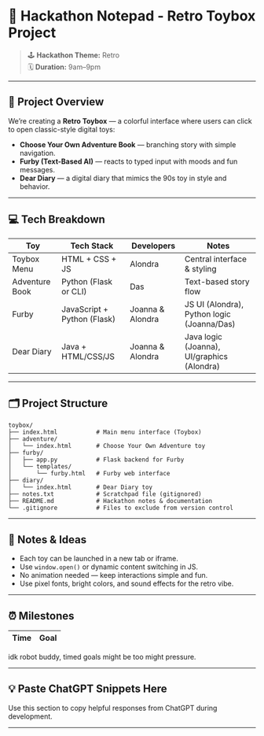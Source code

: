 # 📓 Hackathon Notepad - Retro Toybox Project

> 🕹️ **Hackathon Theme:** Retro  
> 🗓️ **Duration:** 9am–9pm  

---

## 🎯 Project Overview

We’re creating a **Retro Toybox** — a colorful interface where users can click to open classic-style digital toys:

- **Choose Your Own Adventure Book** — branching story with simple navigation.
- **Furby (Text-Based AI)** — reacts to typed input with moods and fun messages.
- **Dear Diary** — a digital diary that mimics the 90s toy in style and behavior.

---

## 💻 Tech Breakdown

| Toy               | Tech Stack                  | Developers        | Notes |
|------------------|-----------------------------|-------------------|-------|
| Toybox Menu      | HTML + CSS + JS             | Alondra           | Central interface & styling |
| Adventure Book   | Python (Flask or CLI)       | Das               | Text-based story flow |
| Furby            | JavaScript + Python (Flask) | Joanna & Alondra  | JS UI (Alondra), Python logic (Joanna/Das) |
| Dear Diary       | Java + HTML/CSS/JS          | Joanna & Alondra  | Java logic (Joanna), UI/graphics (Alondra) |

---

## 🗂️ Project Structure
```
toybox/
├── index.html           # Main menu interface (Toybox)
├── adventure/
│   └── index.html       # Choose Your Own Adventure toy
├── furby/
│   ├── app.py           # Flask backend for Furby
│   └── templates/
│       └── furby.html   # Furby web interface
├── diary/
│   └── index.html       # Dear Diary toy
├── notes.txt            # Scratchpad file (gitignored)
├── README.md            # Hackathon notes & documentation
└── .gitignore           # Files to exclude from version control
```


---

## 📝 Notes & Ideas

- Each toy can be launched in a new tab or iframe.
- Use `window.open()` or dynamic content switching in JS.
- No animation needed — keep interactions simple and fun.
- Use pixel fonts, bright colors, and sound effects for the retro vibe.

---

## ⏰ Milestones

| Time        | Goal |
|-------------|------|
idk robot buddy, timed goals might be too might pressure.

---

## 💡 Paste ChatGPT Snippets Here

Use this section to copy helpful responses from ChatGPT during development.

---

